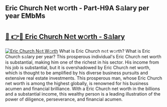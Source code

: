 ## Eric Church N𝚎t w𝚘rth - Part-H9A S𝚊lary per year EMbMs

# <h2><a href="http://gc3wiau.nevu.top/?p=Eric+Church">🔗 👉🔴 Eric Church N𝚎t w𝚘rth - S𝚊lary</a></h2>

[![Eric Church N𝚎t W𝚘rth](https://i.imgur.com/Oavwk0R.jpeg)](http://gc3wiau.nevu.top/?p=Eric+Church)
What is Eric Church n𝚎t w𝚘rth? What is Eric Church s𝚊lary per year?
This prosperous individual's Eric Church net worth is substantial, making him one of the richest in his sector. His income from his job is substantial, but it is overshadowed by Eric Church net worth, which is thought to be amplified by his diverse business pursuits and extensive real estate investments. This prosperous man, whose Eric Church net worth is among the highest globally, is renowned for his business acumen and financial brilliance. With a Eric Church net worth in the billions and a substantial income, this wealthy person is a leading illustration of the power of diligence, perseverance, and financial acumen.
